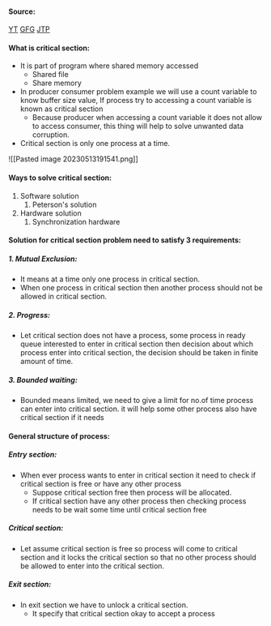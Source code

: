 #### Source:
[YT](https://www.youtube.com/watch?v=QxXez-kiLf0&list=PLXj4XH7LcRfDrdQuJTHIPmKMpa7eYVaPm&index=31)
[GFG](https://www.geeksforgeeks.org/g-fact-70/)
[JTP](https://www.javatpoint.com/os-critical-section-problem)

#### What is critical section:

* It is part of program where shared memory accessed
	* Shared file
	* Share memory
* In producer consumer problem example we will use a count variable to know buffer size value, If process try to accessing a count variable is known as critical section
	* Because producer when accessing a count variable it does not allow to access consumer, this thing will help to solve unwanted data corruption.
* Critical section is only one process at a time.

![[Pasted image 20230513191541.png]]

#### Ways to solve critical section:

1. Software solution
	1. Peterson's solution
2. Hardware solution
	1. Synchronization hardware

#### Solution for critical section problem need to satisfy 3 requirements:

##### 1. Mutual Exclusion:
* It means at a time only one process in critical section.
* When one process in critical section then another process should not be allowed in critical section.

##### 2. Progress:
* Let critical section does not have a process, some process in ready queue interested to enter in critical section then decision about which process enter into critical section, the decision should be taken in finite amount of time.

##### 3. Bounded waiting:
* Bounded means limited, we need to give a limit for no.of time process can enter into critical section. it will help some other process also have critical section if it needs


#### General structure of process:

##### Entry section:
* When ever process wants to enter in critical section it need to check if critical section is free or have any other process
	* Suppose critical section free then process will be allocated.
	* If critical section have any other process then checking process needs to be wait some time until critical section free

##### Critical section:
* Let assume critical section is free so process will come to critical section and it locks the critical section so that no other process should be allowed to enter into the critical section.

##### Exit section:
* In exit section we have to unlock a critical section.
	* It specify that critical section okay to accept a process
